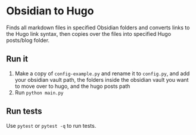 # Obsidian to Hugo

Finds all markdown files in specified Obsidian folders and converts links to the Hugo link syntax, then copies over the files into specified Hugo posts/blog folder.

## Run it

1. Make a copy of `config-example.py` and rename it to `config.py`, and add your obsidian vault path, the folders inside the obsidian vault you want to move over to hugo, and the hugo posts path
2. Run `python main.py`

## Run tests

Use `pytest` or `pytest -q` to run tests.
